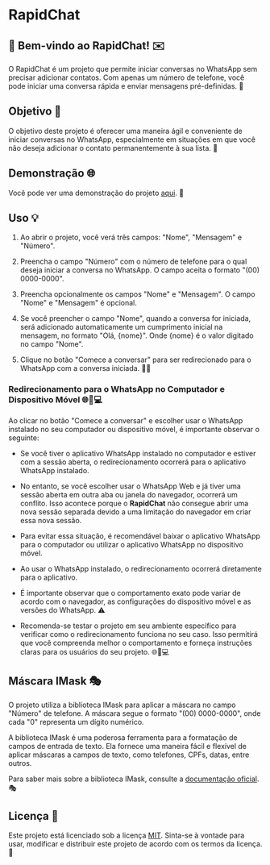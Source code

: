 # RapidChat
## 🚀 Bem-vindo ao RapidChat! ✉️

O RapidChat é um projeto que permite iniciar conversas no WhatsApp sem precisar adicionar contatos. Com apenas um número de telefone, você pode iniciar uma conversa rápida e enviar mensagens pré-definidas. 💬

## Objetivo 🎯

O objetivo deste projeto é oferecer uma maneira ágil e conveniente de iniciar conversas no WhatsApp, especialmente em situações em que você não deseja adicionar o contato permanentemente à sua lista. 🚀

## Demonstração 🌐

Você pode ver uma demonstração do projeto [aqui](https://nhewvys.github.io/RapidChat/). 👀

## Uso 💡

1. Ao abrir o projeto, você verá três campos: "Nome", "Mensagem" e "Número".

2. Preencha o campo "Número" com o número de telefone para o qual deseja iniciar a conversa no WhatsApp. O campo aceita o formato "(00) 0000-0000".

3. Preencha opcionalmente os campos "Nome" e "Mensagem". O campo "Nome" e "Mensagem" é opcional.

4. Se você preencher o campo "Nome", quando a conversa for iniciada, será adicionado automaticamente um cumprimento inicial na mensagem, no formato "Olá, {nome}". Onde {nome} é o valor digitado no campo "Nome".

5. Clique no botão "Comece a conversar" para ser redirecionado para o WhatsApp com a conversa iniciada. 🚀💬

### Redirecionamento para o WhatsApp no Computador e Dispositivo Móvel 🌐📱💻

Ao clicar no botão "Comece a conversar" e escolher usar o WhatsApp instalado no seu computador ou dispositivo móvel, é importante observar o seguinte:

- Se você tiver o aplicativo WhatsApp instalado no computador e estiver com a sessão aberta, o redirecionamento ocorrerá para o aplicativo WhatsApp instalado.

- No entanto, se você escolher usar o WhatsApp Web e já tiver uma sessão aberta em outra aba ou janela do navegador, ocorrerá um conflito. Isso acontece porque o **RapidChat** não consegue abrir uma nova sessão separada devido a uma limitação do navegador em criar essa nova sessão.

- Para evitar essa situação, é recomendável baixar o aplicativo WhatsApp para o computador ou utilizar o aplicativo WhatsApp no dispositivo móvel.

-  Ao usar o WhatsApp instalado, o redirecionamento ocorrerá diretamente para o aplicativo.

- É importante observar que o comportamento exato pode variar de acordo com o navegador, as configurações do dispositivo móvel e as versões do WhatsApp. ⚠️

- Recomenda-se testar o projeto em seu ambiente específico para verificar como o redirecionamento funciona no seu caso. Isso permitirá que você compreenda melhor o comportamento e forneça instruções claras para os usuários do seu projeto. 🌐📱💻

## Máscara IMask 🎭

O projeto utiliza a biblioteca IMask para aplicar a máscara no campo "Número" de telefone. A máscara segue o formato "(00) 0000-0000", onde cada "0" representa um dígito numérico.

A biblioteca IMask é uma poderosa ferramenta para a formatação de campos de entrada de texto. Ela fornece uma maneira fácil e flexível de aplicar máscaras a campos de texto, como telefones, CPFs, datas, entre outros.

Para saber mais sobre a biblioteca IMask, consulte a [documentação oficial](https://imask.js.org/). 🎭

## Licença 📝

Este projeto está licenciado sob a licença [MIT](LICENSE). Sinta-se à vontade para usar, modificar e distribuir este projeto de acordo com os termos da licença. 📝


